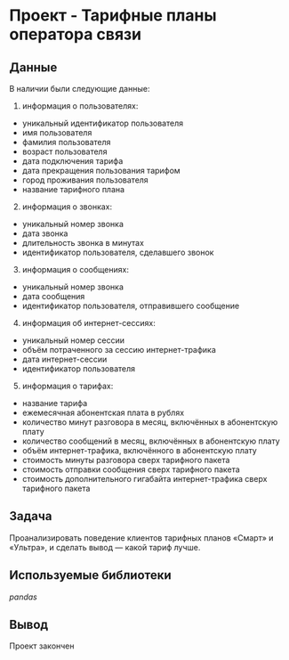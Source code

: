 # Проект - Тарифные планы оператора связи


## Данные

В наличии были следующие данные:

1. информация о пользователях:
- уникальный идентификатор пользователя
- имя пользователя
- фамилия пользователя
- возраст пользователя
- дата подключения тарифа 
- дата прекращения пользования тарифом 
- город проживания пользователя
- название тарифного плана

2. информация о звонках:
- уникальный номер звонка
- дата звонка
- длительность звонка в минутах
- идентификатор пользователя, сделавшего звонок

3. информация о сообщениях:
- уникальный номер звонка
- дата сообщения
- идентификатор пользователя, отправившего сообщение

4. информация об интернет-сессиях:
- уникальный номер сессии
- объём потраченного за сессию интернет-трафика 
- дата интернет-сессии
- идентификатор пользователя

5. информация о тарифах:
- название тарифа
- ежемесячная абонентская плата в рублях
- количество минут разговора в месяц, включённых в абонентскую плату
- количество сообщений в месяц, включённых в абонентскую плату
- объём интернет-трафика, включённого в абонентскую плату
- стоимость минуты разговора сверх тарифного пакета
- стоимость отправки сообщения сверх тарифного пакета
- стоимость дополнительного гигабайта интернет-трафика сверх тарифного пакета

## Задача

Проанализировать поведение клиентов тарифных планов «Смарт» и «Ультра», и сделать вывод — какой тариф лучше.  

## Используемые библиотеки
*pandas*

## Вывод
Проект закончен
